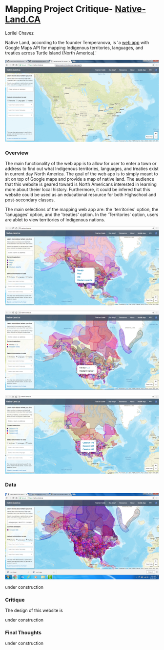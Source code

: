 # Mapping Project Critique- [Native-Land.CA ](https://native-land.ca/)

Lorilei Chavez
 
Native Land, according to the founder Temperanova, is 'a [web app](https://github.com/tempranova/Native-Land/blob/master/README.md) with Google Maps API for mapping Indigenous territories, languages, and treaties across Turtle Island (North America).'

 ![native-land.ca Home Page](images/native-land6.png "native-land.ca Home Page")
 
 ### Overview
 
The main functionality of the web app is to allow for user to enter a town or address to find out what Indigenous territories, languages, and treaties exist in current day North America. The goal of the web app is to simply meant to sit on top of Google maps and provide a map of native land. The audience that this website is geared toward is North Americans interested in learning more about theier local history. Furthermore, it could be infered that this website could be used as an educational resource for both Highschool and post-secondary classes. 

The main selections of the mapping web app are: the 'territories' option, the 'lanugages' option, and the 'treaties' option. In the 'Territories' option, users are ablet to view territories of Indigenous nations. 

![Territories](images/native-land2.png "Indigenous Territories of North America")
  
![Languages](images/native-land1.png "Launguages of North America")
 
 ![Treaties](images/native-land3.png "Treaties with Indigenous people of Norht America") 
 
 ### Data

 ![native-land.ca with all items selected](images/native-landCA.png "native-land.ca with all selected treaties, territories, and Languages")
 
 
 under construction 
 
 ### Critique
 
 The design of this website is
 

 
 under construction 
 
 ### Final Thoughts
 
 under construction 
 

 
